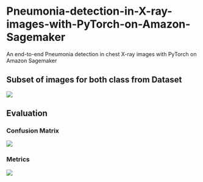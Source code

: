 # Pneumonia-detection-in-X-ray-images-with-PyTorch-on-Amazon-Sagemaker
An end-to-end Pneumonia detection in chest X-ray images with PyTorch on Amazon Sagemaker

## Subset of images for both class from Dataset
<img src="subse-img.png">

## Evaluation

### Confusion Matrix
<img src="confusion-mat.png">

### Metrics
<img src="metrics-outcome.png">

